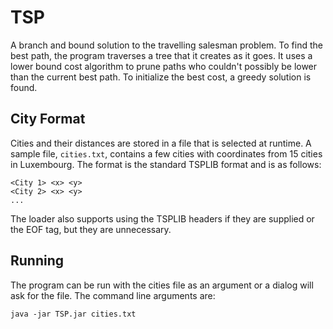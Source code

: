 TSP
===
A branch and bound solution to the travelling salesman problem.  To find the best path, the program traverses a tree that it creates as it goes.  It uses a lower bound cost algorithm to prune paths who couldn't possibly be lower than the current best path.  To initialize the best cost, a greedy solution is found.

City Format
-----------
Cities and their distances are stored in a file that is selected at runtime.  A sample file, `cities.txt`, contains a few cities with coordinates from 15 cities in Luxembourg.  The format is the standard TSPLIB format and is as follows:
```
<City 1> <x> <y>
<City 2> <x> <y>
...
```

The loader also supports using the TSPLIB headers if they are supplied or the EOF tag, but they are unnecessary.

Running
-------
The program can be run with the cities file as an argument or a dialog will ask for the file.  The command line arguments are:
```
java -jar TSP.jar cities.txt
```
